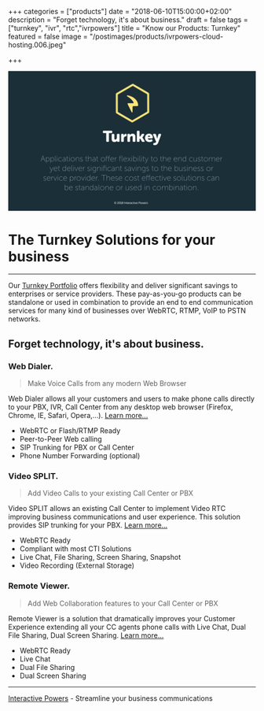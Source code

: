 +++
categories = ["products"]
date = "2018-06-10T15:00:00+02:00"
description = "Forget technology, it's about business."
draft = false
tags = ["turnkey", "ivr", "rtc","ivrpowers"]
title = "Know our Products: Turnkey"
featured = false
image = "/postimages/products/ivrpowers-cloud-hosting.006.jpeg"

+++

![Turnkey · Interactive Powers](/postimages/products/ivrpowers-cloud-hosting.005.jpeg)

# The Turnkey Solutions for your business
---

Our [Turnkey Portfolio](http://www.ivrpowers.com/turnkey/) offers flexibility and deliver significant savings to enterprises or service providers. These pay-as-you-go products can be standalone or used in combination to provide an end to end communication services for many kind of businesses over WebRTC, RTMP, VoIP to PSTN networks.

##	Forget technology, it's about business.

### Web Dialer.

> Make Voice Calls from any modern Web Browser

Web Dialer allows all your customers and users to make phone calls directly to your PBX, IVR, Call Center from any desktop web browser (Firefox, Chrome, IE, Safari, Opera,…). [Learn more...](http://www.ivrpowers.com/portfolio/web-dialer/)

* WebRTC or Flash/RTMP Ready
* Peer-to-Peer Web calling
* SIP Trunking for PBX or Call Center
* Phone Number Forwarding (optional)

### Video SPLIT.

> Add Video Calls to your existing Call Center or PBX

Video SPLIT allows an existing Call Center to implement Video RTC improving business communications and user experience. This solution provides SIP trunking for your PBX. [Learn more...](http://www.ivrpowers.com/portfolio/video-split/)

* WebRTC Ready
* Compliant with most CTI Solutions
* Live Chat, File Sharing, Screen Sharing, Snapshot
* Video Recording (External Storage)

### Remote Viewer.

> Add Web Collaboration features to your Call Center or PBX

Remote Viewer is a solution that dramatically improves your Customer Experience extending all your CC agents phone calls with Live Chat,  Dual File Sharing, Dual Screen Sharing. [Learn more...](http://www.ivrpowers.com/portfolio/remote-viewer/)

* WebRTC Ready
* Live Chat
* Dual File Sharing
* Dual Screen Sharing

---
[Interactive Powers](http://www.ivrpowers.com/) - Streamline your business communications
